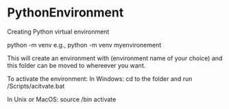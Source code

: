 # PythonEnvironment
Creating Python virtual environment

python -m venv <environment name>
e.g., python -m venv myenvironement
  
This will create an environment with <environment name>(environment name of your choice) and this folder can be moved to whereever you want.

To activate the environment:
In Windows:
cd to the folder and run
<environment name>/Scripts/acitvate.bat

In Unix or MacOS:
source <environment name>/bin activate

